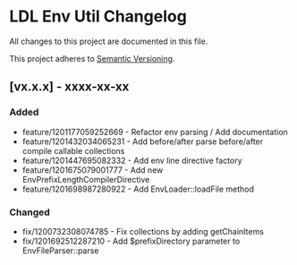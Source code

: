 # LDL Env Util Changelog

All changes to this project are documented in this file.

This project adheres to [Semantic Versioning](https://semver.org/spec/v2.0.0.html).

## [vx.x.x] - xxxx-xx-xx

### Added

- feature/1201177059252669 - Refactor env parsing / Add documentation
- feature/1201432034065231 - Add before/after parse before/after compile callable collections
- feature/1201447695082332 - Add env line directive factory
- feature/1201675079001777 - Add new EnvPrefixLengthCompilerDirective
- feature/1201698987280922 - Add EnvLoader::loadFile method

### Changed

- fix/1200732308074785 - Fix collections by adding getChainItems
- fix/1201692512287210 - Add $prefixDirectory parameter to EnvFileParser::parse
